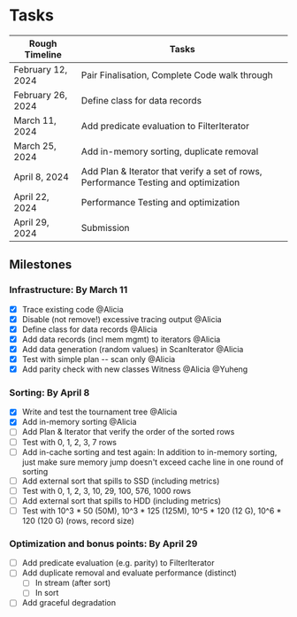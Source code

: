 # Tasks

Rough Timeline   | Tasks
----------------|----------------------------------------
February 12, 2024 | Pair Finalisation, Complete Code walk through
February 26, 2024 | Define class for data records
March 11, 2024    | Add predicate evaluation to FilterIterator
March 25, 2024    | Add in-memory sorting, duplicate removal
April 8, 2024     | Add Plan & Iterator that verify a set of rows, Performance Testing and optimization
April 22, 2024    | Performance Testing and optimization
April 29, 2024    | Submission


## Milestones

### Infrastructure: By March 11

- [x] Trace existing code @Alicia
- [x] Disable (not remove!) excessive tracing output @Alicia
- [x] Define class for data records @Alicia
- [x] Add data records (incl mem mgmt) to iterators @Alicia
- [x] Add data generation (random values) in ScanIterator @Alicia
- [x] Test with simple plan -- scan only @Alicia
- [x] Add parity check with new classes Witness @Alicia @Yuheng

### Sorting: By April 8

- [x] Write and test the tournament tree @Alicia
- [x] Add in-memory sorting @Alicia
- [ ] Add Plan & Iterator that verify the order of the sorted rows
- [ ] Test with 0, 1, 2, 3, 7 rows
- [ ] Add in-cache sorting and test again: In addition to in-memory sorting, just make sure memory jump doesn't exceed cache line in one round of sorting
- [ ] Add external sort that spills to SSD (including metrics)
- [ ] Test with 0, 1, 2, 3, 10, 29, 100, 576, 1000 rows
- [ ] Add external sort that spills to HDD (including metrics)
- [ ] Test with 10^3 * 50 (50M), 10^3 * 125 (125M), 10^5 * 120 (12 G), 10^6 * 120 (120 G) (rows, record size)

### Optimization and bonus points: By April 29

- [ ] Add predicate evaluation (e.g. parity) to FilterIterator
- [ ] Add duplicate removal and evaluate performance (distinct)
  - [ ] In stream (after sort)
  - [ ] In sort
- [ ] Add graceful degradation